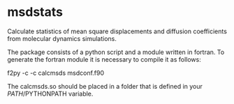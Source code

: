 # msdstats
Calculate statistics of mean square displacements and diffusion coefficients from molecular dynamics simulations.

The package consists of a python script and a module written in fortran.
To generate the fortran module it is necessary to compile it as follows:

f2py -c -c calcmsds msdconf.f90

The calcmsds.so should be placed in a folder that is defined in your $PATH/$PYTHONPATH variable.
